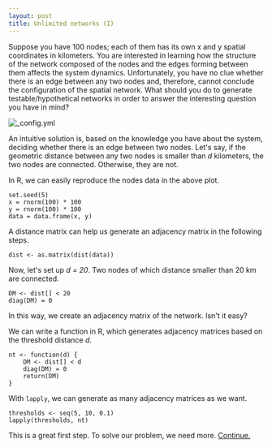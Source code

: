 ```yaml
---
layout: post
title: Unlimited networks (I)
---
```


Suppose you have 100 nodes; each of them has its own x and y spatial coordinates in kilometers. You are interested in learning how the structure of the network composed of the nodes and the edges forming between them affects the system dynamics.  Unfortunately, you have no clue whether there is an edge between any two nodes and, therefore, cannot conclude the configuration of the spatial network.  What should you do to generate testable/hypothetical networks in order to answer the interesting question you have in mind?

![_config.yml]({{site.baseurl}}/images/hundred_nodes.jpeg)

An intuitive solution is, based on the knowledge you have about the system, deciding whether there is an edge between two nodes.  Let's say, if the geometric distance between any two nodes is smaller than _d_ kilometers, the two nodes are connected. Otherwise, they are not. 

In R, we can easily reproduce the nodes data in the above plot.

    set.seed(5)
    x = rnorm(100) * 100
    y = rnorm(100) * 100
    data = data.frame(x, y)
    
A distance matrix can help us generate an adjacency matrix in the following steps.

    dist <- as.matrix(dist(data))

Now, let's set up _d = 20_. Two nodes of which distance smaller than 20 km are connected.

    DM <- dist[] < 20
    diag(DM) = 0

In this way, we create an adjacency matrix of the network. Isn't it easy?

We can write a function in R, which generates adjacency matrices based on the threshold distance _d_. 

    nt <- function(d) {
        DM <- dist[] < d
        diag(DM) = 0
        return(DM)
    }
    
With `lapply`, we can generate as many adjacency matrices as we want.

    thresholds <- seq(5, 10, 0.1)
    lapply(thresholds, nt)

This is a great first step. To solve our problem, we need more. [Continue.](http://hhsieh.github.com/Unlimited-Networks-II)


    
    
    

    


